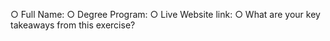 ○ Full Name:
○ Degree Program:
○ Live Website link:
○ What are your key takeaways from this exercise?
